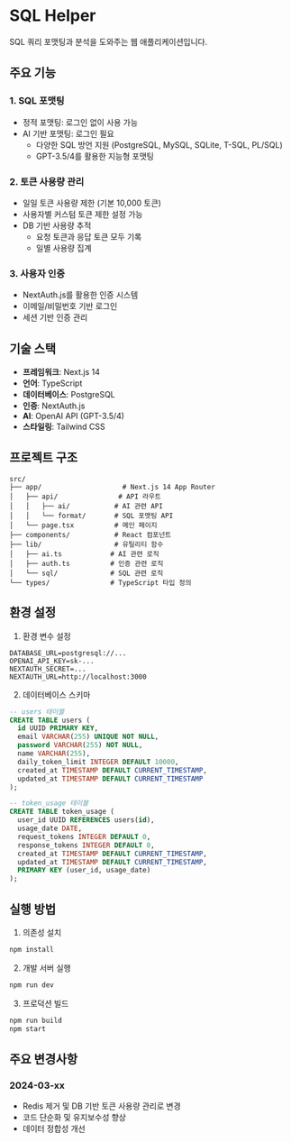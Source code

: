 # SQL Helper

SQL 쿼리 포맷팅과 분석을 도와주는 웹 애플리케이션입니다.

## 주요 기능

### 1. SQL 포맷팅
- 정적 포맷팅: 로그인 없이 사용 가능
- AI 기반 포맷팅: 로그인 필요
  - 다양한 SQL 방언 지원 (PostgreSQL, MySQL, SQLite, T-SQL, PL/SQL)
  - GPT-3.5/4를 활용한 지능형 포맷팅

### 2. 토큰 사용량 관리
- 일일 토큰 사용량 제한 (기본 10,000 토큰)
- 사용자별 커스텀 토큰 제한 설정 가능
- DB 기반 사용량 추적
  - 요청 토큰과 응답 토큰 모두 기록
  - 일별 사용량 집계

### 3. 사용자 인증
- NextAuth.js를 활용한 인증 시스템
- 이메일/비밀번호 기반 로그인
- 세션 기반 인증 관리

## 기술 스택

- **프레임워크**: Next.js 14
- **언어**: TypeScript
- **데이터베이스**: PostgreSQL
- **인증**: NextAuth.js
- **AI**: OpenAI API (GPT-3.5/4)
- **스타일링**: Tailwind CSS

## 프로젝트 구조

```
src/
├── app/                    # Next.js 14 App Router
│   ├── api/               # API 라우트
│   │   ├── ai/           # AI 관련 API
│   │   └── format/       # SQL 포맷팅 API
│   └── page.tsx          # 메인 페이지
├── components/           # React 컴포넌트
├── lib/                  # 유틸리티 함수
│   ├── ai.ts            # AI 관련 로직
│   ├── auth.ts          # 인증 관련 로직
│   └── sql/             # SQL 관련 로직
└── types/               # TypeScript 타입 정의
```

## 환경 설정

1. 환경 변수 설정
```env
DATABASE_URL=postgresql://...
OPENAI_API_KEY=sk-...
NEXTAUTH_SECRET=...
NEXTAUTH_URL=http://localhost:3000
```

2. 데이터베이스 스키마
```sql
-- users 테이블
CREATE TABLE users (
  id UUID PRIMARY KEY,
  email VARCHAR(255) UNIQUE NOT NULL,
  password VARCHAR(255) NOT NULL,
  name VARCHAR(255),
  daily_token_limit INTEGER DEFAULT 10000,
  created_at TIMESTAMP DEFAULT CURRENT_TIMESTAMP,
  updated_at TIMESTAMP DEFAULT CURRENT_TIMESTAMP
);

-- token_usage 테이블
CREATE TABLE token_usage (
  user_id UUID REFERENCES users(id),
  usage_date DATE,
  request_tokens INTEGER DEFAULT 0,
  response_tokens INTEGER DEFAULT 0,
  created_at TIMESTAMP DEFAULT CURRENT_TIMESTAMP,
  updated_at TIMESTAMP DEFAULT CURRENT_TIMESTAMP,
  PRIMARY KEY (user_id, usage_date)
);
```

## 실행 방법

1. 의존성 설치
```bash
npm install
```

2. 개발 서버 실행
```bash
npm run dev
```

3. 프로덕션 빌드
```bash
npm run build
npm start
```

## 주요 변경사항

### 2024-03-xx
- Redis 제거 및 DB 기반 토큰 사용량 관리로 변경
- 코드 단순화 및 유지보수성 향상
- 데이터 정합성 개선
